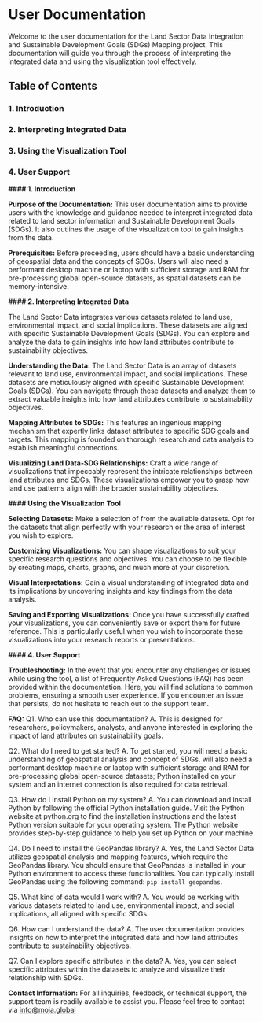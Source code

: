 # User Documentation

Welcome to the user documentation for the Land Sector Data Integration and Sustainable Development Goals (SDGs) Mapping project. This documentation will guide you through the process of interpreting the integrated data and using the visualization tool effectively.

## Table of Contents

### 1. Introduction

### 2. Interpreting Integrated Data

### 3. Using the Visualization Tool

### 4. User Support


**#### 1. Introduction**

**Purpose of the Documentation:** This user documentation aims to provide users with the knowledge and guidance needed to interpret integrated data related to land sector information and Sustainable Development Goals (SDGs). It also outlines the usage of the visualization tool to gain insights from the data.

**Prerequisites:**  Before proceeding, users should have a basic understanding of geospatial data and the concepts of SDGs. Users will also need a performant desktop machine or laptop with sufficient storage and RAM for pre-processing global open-source datasets, as spatial datasets can be memory-intensive.

**#### 2. Interpreting Integrated Data**

The Land Sector Data integrates various datasets related to land use, environmental impact, and social implications. These datasets are aligned with specific Sustainable Development Goals (SDGs). You can explore and analyze the data to gain insights into how land attributes contribute to sustainability objectives.

**Understanding the Data:** The Land Sector Data is an array of datasets relevant to land use, environmental impact, and social implications. These datasets are meticulously aligned with specific Sustainable Development Goals (SDGs). You can navigate through these datasets and analyze them to extract valuable insights into how land attributes contribute to sustainability objectives.

**Mapping Attributes to SDGs:** This features an ingenious mapping mechanism that expertly links dataset attributes to specific SDG goals and targets. This mapping is founded on thorough research and data analysis to establish meaningful connections.

**Visualizing Land Data-SDG Relationships:** Craft a wide range of visualizations that impeccably represent the intricate relationships between land attributes and SDGs. These visualizations empower you to grasp how land use patterns align with the broader sustainability objectives.

**#### Using the Visualization Tool**

**Selecting Datasets:** Make a selection of from the available datasets. Opt for the datasets that align perfectly with your research or the area of interest you wish to explore.

**Customizing Visualizations:**  You can shape visualizations to suit your specific research questions and objectives. You can choose to be flexible by creating maps, charts, graphs, and much more at your discretion.

**Visual Interpretations:** Gain a visual understanding of integrated data and its implications by uncovering insights and key findings from the data analysis.

**Saving and Exporting Visualizations:** Once you have successfully crafted your visualizations, you can conveniently save or export them for future reference. This is particularly useful when you wish to incorporate these visualizations into your research reports or presentations.

**#### 4. User Support**

**Troubleshooting:** In the event that you encounter any challenges or issues while using the tool, a list of Frequently Asked Questions (FAQ) has been provided within the documentation. Here, you will find solutions to common problems, ensuring a smooth user experience. If you encounter an issue that persists, do not hesitate to reach out to the support team.

**FAQ:**
Q1. Who can use this documentation?
A. This is designed for researchers, policymakers, analysts, and anyone interested in exploring the impact of land attributes on sustainability goals.

Q2. What do I need to get started?
A. To get started, you will need a basic understanding of geospatial analysis and concept of SDGs. will also need a performant desktop machine or laptop with sufficient storage and RAM for pre-processing global open-source datasets; Python installed on your system and an internet connection is also required for data retrieval.

Q3. How do I install Python on my system?
A. You can download and install Python by following the official Python installation guide. Visit the Python website at python.org to find the installation instructions and the latest Python version suitable for your operating system. The Python website provides step-by-step guidance to help you set up Python on your machine.

Q4. Do I need to install the GeoPandas library?
A. Yes, the Land Sector Data utilizes geospatial analysis and mapping features, which require the GeoPandas library. You should ensure that GeoPandas is installed in your Python environment to access these functionalities. You can typically install GeoPandas using the following command: `pip install geopandas`. 

Q5. What kind of data would I work with?
A. You would be working with various datasets related to land use, environmental impact, and social implications, all aligned with specific SDGs.

Q6. How can I understand the data?
A. The user documentation provides insights on how to interpret the integrated data and how land attributes contribute to sustainability objectives.

Q7. Can I explore specific attributes in the data?
A. Yes, you can select specific attributes within the datasets to analyze and visualize their relationship with SDGs.

**Contact Information:** For all inquiries, feedback, or technical support, the support team is readily available to assist you. Please feel free to contact via info@moja.global 